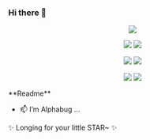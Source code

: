 ### Hi there 👋
<p align="center">
  <img src="https://github-profile-summary-cards.vercel.app/api/cards/profile-details?username=AlphabugX&theme=nord_dark"/>
</p>
<p align="center">
  <img src="https://github-profile-summary-cards.vercel.app/api/cards/repos-per-language?username=AlphabugX&theme=nord_dark"/>
  <img src="https://github-profile-summary-cards.vercel.app/api/cards/most-commit-language?username=AlphabugX&theme=nord_dark"/>
</p>
<p align="center">
  <img src="https://github-profile-summary-cards.vercel.app/api/cards/stats?username=AlphabugX&theme=nord_dark"/>
  <img src="https://github-profile-summary-cards.vercel.app/api/cards/productive-time?username=AlphabugX&theme=nord_dark"/>
</p>
<p align="center">
  <img src="https://github-readme-stats.vercel.app/api?username=AlphabugX&theme=nord&count_private=true&show_icons=true&line_height=24"/>
  <img src="https://github-readme-stats.vercel.app/api/top-langs/?username=AlphabugX&theme=nord&layout=compact&langs_count=8"/>
</p>
<!--
<p align="center">
  <img src="https://github-profile-trophy.vercel.app/?username=AlphabugX&theme=nord&row=2&column=4"/>
</p>
<img src="https://github-readme-stats.vercel.app/api?username=AlphabugX" align="right">
 -->
**Readme**

- 📫 I’m Alphabug ...

✨ Longing for your little STAR~ ✨

